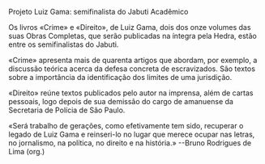 Projeto Luiz Gama: semifinalista do Jabuti Acadêmico

Os livros «Crime» e «Direito», de Luiz Gama, dois dos onze volumes das suas Obras Completas, que serão publicadas na íntegra pela Hedra, estão entre os semifinalistas do Jabuti.

«Crime» apresenta mais de quarenta artigos que abordam, por exemplo, a discussão teórica acerca da  defesa concreta de escravizados. São textos sobre a importância da identificação dos limites de uma jurisdição.



«Direito» reúne textos publicados pelo autor na imprensa, além de cartas pessoais, logo depois de sua demissão do cargo de amanuense da Secretaria de Polícia de São Paulo.
 
«Será trabalho de gerações, como efetivamente tem sido, recuperar o legado de Luiz Gama e reinseri-lo no lugar que merece ocupar nas letras, no jornalismo, na política, no direito e na história.» --Bruno Rodrigues de Lima (org.)


